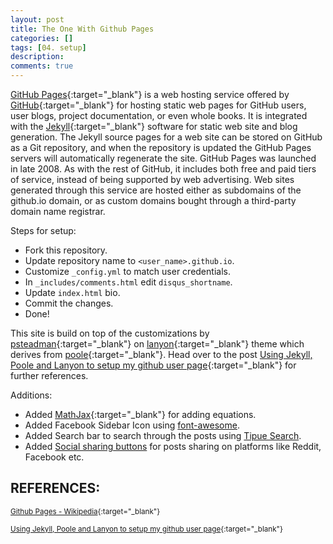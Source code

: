 ```yaml
---
layout: post
title: The One With Github Pages
categories: []
tags: [04. setup]
description:
comments: true
---
```


[GitHub Pages](https://pages.github.com/){:target="_blank"} is a web hosting service offered by [GitHub](https://github.com/){:target="_blank"} for hosting static web pages for GitHub users, user blogs, project documentation, or even whole books.
It is integrated with the [Jekyll](https://jekyllrb.com/){:target="_blank"} software for static web site and blog generation. The Jekyll source pages for a web site can be stored on GitHub as a Git repository, and when the repository is updated the GitHub Pages servers will automatically regenerate the site.
GitHub Pages was launched in late 2008. As with the rest of GitHub, it includes both free and paid tiers of service, instead of being supported by web advertising. Web sites generated through this service are hosted either as subdomains of the github.io domain, or as custom domains bought through a third-party domain name registrar.

Steps for setup:
* Fork this repository.
* Update repository name to `<user_name>.github.io`.
* Customize `_config.yml` to match user credentials.
* In `_includes/comments.html` edit `disqus_shortname`.
* Update `index.html` bio.
* Commit the changes.
* Done!

This site is build on top of the customizations by [psteadman](https://github.com/psteadman){:target="_blank"} on [lanyon](https://github.com/poole/lanyon){:target="_blank"} theme which derives from [poole](https://github.com/poole){:target="_blank"}.
Head over to the post [Using Jekyll, Poole and Lanyon to setup my github user page](http://patricksteadman.ca/2014/08/04/lanyonsetup/){:target="_blank"} for further references.

Additions:
* Added [MathJax](http://docs.mathjax.org/){:target="_blank"} for adding equations.
* Added Facebook Sidebar Icon using [font-awesome](http://fontawesome.io/).
* Added Search bar to search through the posts using [Tipue Search](https://github.com/jekylltools/jekyll-tipue-search).
* Added [Social sharing buttons](https://mycyberuniverse.com/web/social-media-share-bar-jekyll-blog-website.html) for posts sharing on platforms like Reddit, Facebook etc.

## REFERENCES:

<small>[Github Pages - Wikipedia](https://en.wikipedia.org/wiki/GitHub_Pages){:target="_blank"}</small>

<small>[Using Jekyll, Poole and Lanyon to setup my github user page](http://patricksteadman.ca/2014/08/04/lanyonsetup/){:target="_blank"}</small>
